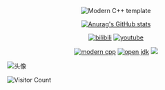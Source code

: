 <div id="title" align=center>

![Modern C++ template][github-sub-title:img]

[![Anurag's GitHub stats](https://github-readme-stats.vercel.app/api?username=Mq-b&show_icons=true&theme=tokyonight)](https://b23.tv/iEJTnPp)

[![bilibili](https://img.shields.io/badge/bilibili-Hello_Warden-blue)](https://space.bilibili.com/399899688?spm_id_from=333.1007.0.0)
[![youtube](https://img.shields.io/badge/video-YouTube-red)](https://www.youtube.com/@WardenHello)

[![modern cpp](https://img.shields.io/badge/code-Modern%20C++-yellow)](https://learn.microsoft.com/zh-cn/cpp/cpp/welcome-back-to-cpp-modern-cpp) 
[![open jdk](https://img.shields.io/badge/open-jdk-green)](https://learn.microsoft.com/zh-cn/java/openjdk/download)
![](https://img.shields.io/badge/爱好-二次元-white)

</div>

![头像](image/like.jpg)

![Visitor Count](https://profile-counter.glitch.me/Mq-b/count.svg)

[github-sub-title:img]: https://readme-typing-svg.herokuapp.com?font=Segoe+Script&center=true&lines=mq白.
